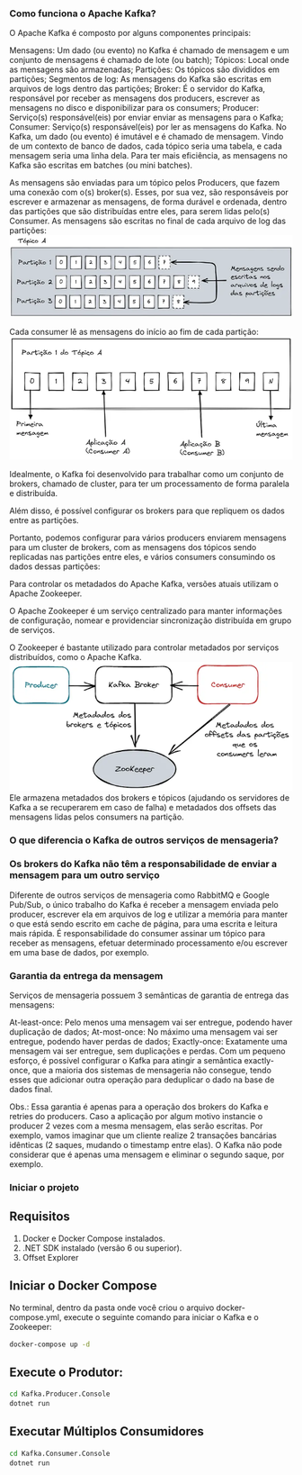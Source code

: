 
### Como funciona o Apache Kafka?
O Apache Kafka é composto por alguns componentes principais:

Mensagens: Um dado (ou evento) no Kafka é chamado de mensagem e um conjunto de mensagens é chamado de lote (ou batch);
Tópicos: Local onde as mensagens são armazenadas;
Partições: Os tópicos são divididos em partições;
Segmentos de log: As mensagens do Kafka são escritas em arquivos de logs dentro das partições;
Broker: É o servidor do Kafka, responsável por receber as mensagens dos producers, escrever as mensagens no disco e disponibilizar para os consumers;
Producer: Serviço(s) responsável(eis) por enviar enviar as mensagens para o Kafka;
Consumer: Serviço(s) responsável(eis) por ler as mensagens do Kafka.
No Kafka, um dado (ou evento) é imutável e é chamado de mensagem. Vindo de um contexto de banco de dados, cada tópico seria uma tabela, e cada mensagem seria uma linha dela. Para ter mais eficiência, as mensagens no Kafka são escritas em batches (ou mini batches).

As mensagens são enviadas para um tópico pelos Producers, que fazem uma conexão com o(s) broker(s). Esses, por sua vez, são responsáveis por escrever e armazenar as mensagens, de forma durável e ordenada, dentro das partições que são distribuídas entre eles, para serem lidas pelo(s) Consumer. As mensagens são escritas no final de cada arquivo de log das partições:
![alt text](docs/image.png)

Cada consumer lê as mensagens do início ao fim de cada partição:
![alt text](docs/image-1.png)

Idealmente, o Kafka foi desenvolvido para trabalhar como um conjunto de brokers, chamado de cluster, para ter um processamento de forma paralela e distribuída.

Além disso, é possível configurar os brokers para que repliquem os dados entre as partições.

Portanto, podemos configurar para vários producers enviarem mensagens para um cluster de brokers, com as mensagens dos tópicos sendo replicadas nas partições entre eles, e vários consumers consumindo os dados dessas partições:

Para controlar os metadados do Apache Kafka, versões atuais utilizam o Apache Zookeeper.

O Apache Zookeeper é um serviço centralizado para manter informações de configuração, nomear e providenciar sincronização distribuída em grupo de serviços.

O Zookeeper é bastante utilizado para controlar metadados por serviços distribuídos, como o Apache Kafka.
![alt text](docs/image-2.png)
Ele armazena metadados dos brokers e tópicos (ajudando os servidores de Kafka a se recuperarem em caso de falha) e metadados dos offsets das mensagens lidas pelos consumers na partição.

### O que diferencia o Kafka de outros serviços de mensageria?

### Os brokers do Kafka não têm a responsabilidade de enviar a mensagem para um outro serviço
Diferente de outros serviços de mensageria como RabbitMQ e Google Pub/Sub, o único trabalho do Kafka é receber a mensagem enviada pelo producer, escrever ela em arquivos de log e utilizar a memória para manter o que está sendo escrito em cache de página, para uma escrita e leitura mais rápida. É responsabilidade do consumer assinar um tópico para receber as mensagens, efetuar determinado processamento e/ou escrever em uma base de dados, por exemplo.


### Garantia da entrega da mensagem
Serviços de mensageria possuem 3 semânticas de garantia de entrega das mensagens:

At-least-once: Pelo menos uma mensagem vai ser entregue, podendo haver duplicação de dados;
At-most-once: No máximo uma mensagem vai ser entregue, podendo haver perdas de dados;
Exactly-once: Exatamente uma mensagem vai ser entregue, sem duplicações e perdas.
Com um pequeno esforço, é possível configurar o Kafka para atingir a semântica exactly-once, que a maioria dos sistemas de mensageria não consegue, tendo esses que adicionar outra operação para deduplicar o dado na base de dados final.

Obs.: Essa garantia é apenas para a operação dos brokers do Kafka e retries do producers. Caso a aplicação por algum motivo instancie o producer 2 vezes com a mesma mensagem, elas serão escritas. Por exemplo, vamos imaginar que um cliente realize 2 transações bancárias idênticas (2 saques, mudando o timestamp entre elas). O Kafka não pode considerar que é apenas uma mensagem e eliminar o segundo saque, por exemplo.

### Iniciar o projeto 

## Requisitos
1. Docker e Docker Compose instalados.
2. .NET SDK instalado (versão 6 ou superior).
3. Offset Explorer

## Iniciar o Docker Compose
No terminal, dentro da pasta onde você criou o arquivo docker-compose.yml, execute o seguinte comando para iniciar o Kafka e o Zookeeper:

```bash
docker-compose up -d
```

## Execute o Produtor:

```bash
cd Kafka.Producer.Console
dotnet run 
```

## Executar Múltiplos Consumidores
```bash
cd Kafka.Consumer.Console
dotnet run 
```